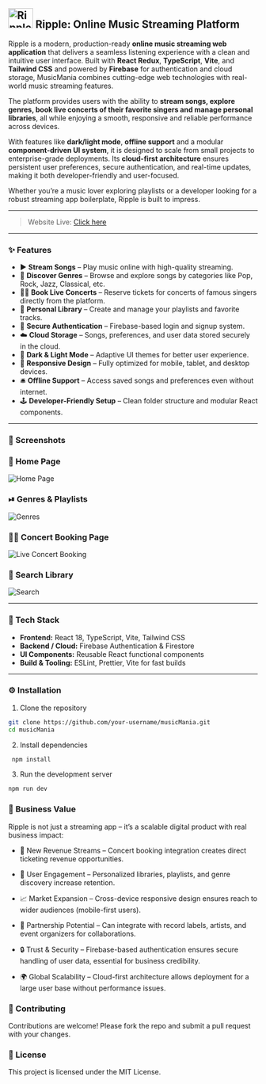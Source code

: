 ## <img width="50" height="40" alt="Ripple Logo" src="https://cdn-icons-png.flaticon.com/128/1949/1949969.png" /> Ripple: Online Music Streaming Platform   
Ripple is a modern, production-ready **online music streaming web application** that delivers a seamless listening experience with a clean and intuitive user interface. Built with **React Redux**, **TypeScript**, **Vite**, and **Tailwind CSS** and powered by **Firebase** for authentication and cloud storage, MusicMania combines cutting-edge web technologies with real-world music streaming features.  

The platform provides users with the ability to **stream songs, explore genres, book live concerts of their favorite singers and manage personal libraries**, all while enjoying a smooth, responsive and reliable performance across devices.  

With features like **dark/light mode**, **offline support** and a modular **component-driven UI system**, it is designed to scale from small projects to enterprise-grade deployments. Its **cloud-first architecture** ensures persistent user preferences, secure authentication, and real-time updates, making it both developer-friendly and user-focused.  

Whether you’re a music lover exploring playlists or a developer looking for a robust streaming app boilerplate, Ripple is built to impress.  

---
> Website Live: [Click here](https://musicmania-7dplxa9y8-raghabendra-dash-projects.vercel.app/)
---

### ✨ Features  

- ▶ **Stream Songs** – Play music online with high-quality streaming.  
- 💽 **Discover Genres** – Browse and explore songs by categories like Pop, Rock, Jazz, Classical, etc.  
- 🧑‍🎤 **Book Live Concerts** – Reserve tickets for concerts of famous singers directly from the platform.  
- 📂 **Personal Library** – Create and manage your playlists and favorite tracks.  
- 🔐 **Secure Authentication** – Firebase-based login and signup system.  
- ☁️ **Cloud Storage** – Songs, preferences, and user data stored securely in the cloud.  
- 🌙 **Dark & Light Mode** – Adaptive UI themes for better user experience.  
- 📱 **Responsive Design** – Fully optimized for mobile, tablet, and desktop devices.  
- 🛎️ **Offline Support** – Access saved songs and preferences even without internet.  
- 🕹️ **Developer-Friendly Setup** – Clean folder structure and modular React components.  

---

### 📸 Screenshots    

### 📀 Home Page  
![Home Page](screenshots/home.png)  

### ⏯ Genres & Playlists  
![Genres](screenshots/genres.png)  

### 🧑‍🎤 Concert Booking Page  
![Live Concert Booking](screenshots/concert-booking.png)  

### 📁 Search Library  
![Search](screenshots/library.png)  

---

### 🚀 Tech Stack  

- **Frontend:** React 18, TypeScript, Vite, Tailwind CSS  
- **Backend / Cloud:** Firebase Authentication & Firestore  
- **UI Components:** Reusable React functional components  
- **Build & Tooling:** ESLint, Prettier, Vite for fast builds  

---

### ⚙ Installation

1. Clone the repository
 
 ```bash
 git clone https://github.com/your-username/musicMania.git
 cd musicMania
 ```
2. Install dependencies
 
 ```bash
  npm install
 ```
3. Run the development server

 ```bash
 npm run dev
 ```

### 💼 Business Value

 Ripple is not just a streaming app – it’s a scalable digital product with real business impact:

- 🎤 New Revenue Streams – Concert booking integration creates direct ticketing revenue opportunities.

- 👥 User Engagement – Personalized libraries, playlists, and genre discovery increase retention.

- 📈 Market Expansion – Cross-device responsive design ensures reach to wider audiences (mobile-first users).

- 🤝 Partnership Potential – Can integrate with record labels, artists, and event organizers for collaborations.

- 🔒 Trust & Security – Firebase-based authentication ensures secure handling of user data, essential for business credibility.

- 🌍 Global Scalability – Cloud-first architecture allows deployment for a large user base without performance issues.

### 🤝 Contributing

Contributions are welcome! Please fork the repo and submit a pull request with your changes.

### 📜 License

 This project is licensed under the MIT License.
